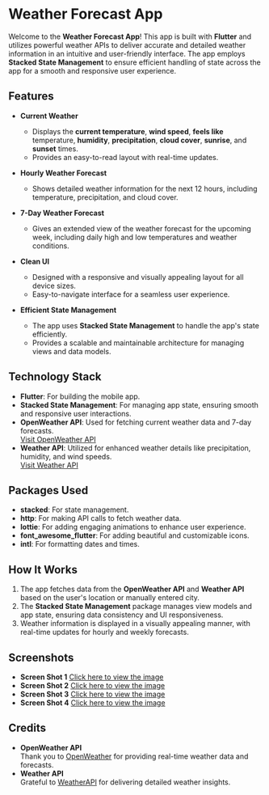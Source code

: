 # Weather Forecast App  

Welcome to the **Weather Forecast App**! This app is built with **Flutter** and utilizes powerful weather APIs to deliver accurate and detailed weather information in an intuitive and user-friendly interface. The app employs **Stacked State Management** to ensure efficient handling of state across the app for a smooth and responsive user experience.  

## Features  
- **Current Weather**  
  - Displays the **current temperature**, **wind speed**, **feels like** temperature, **humidity**, **precipitation**, **cloud cover**, **sunrise**, and **sunset** times.  
  - Provides an easy-to-read layout with real-time updates.  

- **Hourly Weather Forecast**  
  - Shows detailed weather information for the next 12 hours, including temperature, precipitation, and cloud cover.  

- **7-Day Weather Forecast**  
  - Gives an extended view of the weather forecast for the upcoming week, including daily high and low temperatures and weather conditions.  

- **Clean UI**  
  - Designed with a responsive and visually appealing layout for all device sizes.  
  - Easy-to-navigate interface for a seamless user experience.  

- **Efficient State Management**  
  - The app uses **Stacked State Management** to handle the app's state efficiently.  
  - Provides a scalable and maintainable architecture for managing views and data models.  

## Technology Stack  
- **Flutter**: For building the mobile app.  
- **Stacked State Management**: For managing app state, ensuring smooth and responsive user interactions.  
- **OpenWeather API**: Used for fetching current weather data and 7-day forecasts.  
  [Visit OpenWeather API](https://openweathermap.org/)  
- **Weather API**: Utilized for enhanced weather details like precipitation, humidity, and wind speeds.  
  [Visit Weather API](https://www.weatherapi.com/)  

## Packages Used  
- **stacked**: For state management.  
- **http**: For making API calls to fetch weather data.  
- **lottie**: For adding engaging animations to enhance user experience.  
- **font_awesome_flutter**: For adding beautiful and customizable icons.  
- **intl**: For formatting dates and times.  

## How It Works  
1. The app fetches data from the **OpenWeather API** and **Weather API** based on the user's location or manually entered city.  
2. The **Stacked State Management** package manages view models and app state, ensuring data consistency and UI responsiveness.  
3. Weather information is displayed in a visually appealing manner, with real-time updates for hourly and weekly forecasts.  

## Screenshots  
- **Screen Shot 1** [Click here to view the image](https://github.com/alishah18105/Flutter-Weather-App/blob/main/Screen%20Shots/splashScreen.jpeg)  
- **Screen Shot 2** [Click here to view the image](https://github.com/alishah18105/Flutter-Weather-App/blob/main/Screen%20Shots/homeScreen1.jpeg)  
- **Screen Shot 3** [Click here to view the image](https://github.com/alishah18105/Flutter-Weather-App/blob/main/Screen%20Shots/homeScreen2.jpeg)  
- **Screen Shot 4** [Click here to view the image](https://github.com/alishah18105/Flutter-Weather-App/blob/main/Screen%20Shots/homeScreen3.jpeg)  

## Credits  
- **OpenWeather API**  
  Thank you to [OpenWeather](https://openweathermap.org/) for providing real-time weather data and forecasts.  
- **Weather API**  
  Grateful to [WeatherAPI](https://www.weatherapi.com/) for delivering detailed weather insights.  

